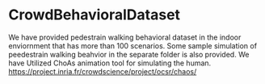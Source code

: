 # CrowdBehavioralDataset
We have provided pedestrain walking behavioral dataset in the indoor enviornment that has more than 100 scenarios.
Some sample simulation of peedestrain walking beahvior in the separate folder is also provided.
We have Utilized ChoAs animation tool for simulating the human.
https://project.inria.fr/crowdscience/project/ocsr/chaos/
